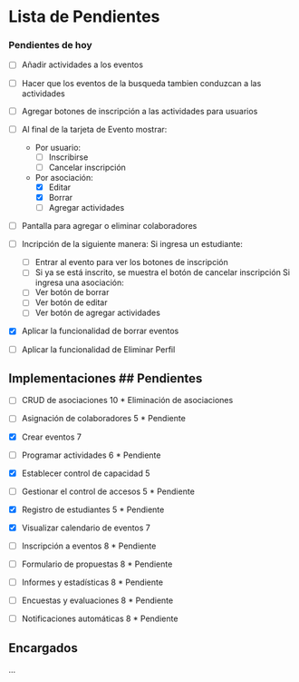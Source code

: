 # Lista de Pendientes

### Pendientes de hoy
- [ ] Añadir actividades a los eventos
- [ ] Hacer que los eventos de la busqueda tambien conduzcan a las actividades
- [ ] Agregar botones de inscripción a las actividades para usuarios

- [ ] Al final de la tarjeta de Evento mostrar:
    - Por usuario:
        - [ ] Inscribirse
        - [ ] Cancelar inscripción
    - Por asociación:
        - [X] Editar
        - [X] Borrar
        - [ ] Agregar actividades

- [ ] Pantalla para agregar o eliminar colaboradores

- [ ] Incripción de la siguiente manera: 
    Si ingresa un estudiante:
    - [ ] Entrar al evento para ver los botones de inscripción
    - [ ] Si ya se está inscrito, se muestra el botón de cancelar inscripción
    Si ingresa una asociación:
    - [ ] Ver botón de borrar
    - [ ] Ver botón de editar
    - [ ] Ver botón de agregar actividades

- [X] Aplicar la funcionalidad de borrar eventos
- [ ] Aplicar la funcionalidad de Eliminar Perfil

## Implementaciones                         ## Pendientes

- [ ] CRUD de asociaciones 10               * Eliminación de asociaciones
- [ ] Asignación de colaboradores 5         * Pendiente
- [X] Crear eventos 7                       
- [ ] Programar actividades 6               * Pendiente
- [X] Establecer control de capacidad 5     
- [ ] Gestionar el control de accesos 5     * Pendiente

- [X] Registro de estudiantes 5             * Pendiente  
- [X] Visualizar calendario de eventos 7    
- [ ] Inscripción a eventos 8               * Pendiente
- [ ] Formulario de propuestas 8            * Pendiente

- [ ] Informes y estadísticas 8             * Pendiente
- [ ] Encuestas y evaluaciones 8            * Pendiente
- [ ] Notificaciones automáticas 8          * Pendiente

## Encargados
...